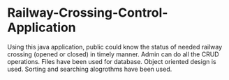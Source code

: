 # Railway-Crossing-Control-Application
Using this java application, public could know the status of needed railway crossing (opened or closed) in timely manner. Admin can do all the CRUD operations. Files have been used for database.
Object oriented design is used. 
Sorting and searching alogrothms have been used. 
